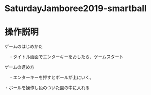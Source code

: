 # SaturdayJamboree2019-smartball
# 操作説明
ゲームのはじめかた

　・タイトル画面でエンターキーをおしたら、ゲームスタート
 
ゲームの進め方

　・エンターキーを押すとボールが上にいく。
 
  ・ボールを操作し色のついた園の中に入れる
  
